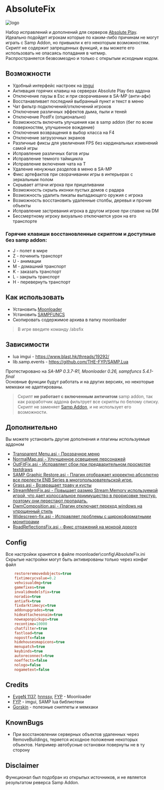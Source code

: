 # AbsoluteFix

![logo](https://github.com/ins1x/AbsoluteFix/raw/main/demo.png)

Набор исправлений и дополнений для серверов [Absolute Play](https://sa-mp.ru/).  
Идеально подойдет игрокам которые по каким-либо причинам не могут играть с Samp Addon, но привыкли к его некоторым возможностям.  
Скрипт не содержит запрещенных функций, и вы можете его использовать не опасаясь попадания в читмир.  
Распространяется безвозмездно и только с открытым исходным кодом.  

## Возможности
* Удобный интерфейс настроек на [imgui](https://www.blast.hk/threads/19292/)
* Активация горячих клавиш на серверах Absolute Play без аддона
* Отключение паузы в Esc и при сворачивании в SA-MP (анти-афк)
* Восстанавливает последний выбранный пункт и текст в меню
* Чат фильтр подключений/отключений игроков
* Отключение различных эффектов дыма, пыли и теней
* Отключение PostFx (опционально)
* Возможность включить улучшения как в samp addon (бег по всем поверхностям, улучшенное вождение)
* Отключения возвращения в выбор класса на F4
* Отключение загрузочных экранов
* Различные фиксы для увеличения FPS без кардинальных изменений самой игры
* Исправление различных багов игры 
* Исправление темного таймцикла
* Исправление включения чата на T
* Удаление ненужных разделов в меню в SA-MP
* Фикс артефактов при сворачивании игры в интерьерах с зеркальным полом
* Скрывает аттачи игрока при прицеливании
* Возможность скрыть иконки пустых домов с радара
* Возможность удалить пикапы выпадающего оружия с игрока
* Возможность восстановить удаленные столбы, деревья и прочие объекты
* Исправление застревания игрока в другом игроке при спавне на DM
* Бессмертному игроку визуально отключается урон на его транспорте

### Горячие клавиши восстановленные скриптом и доступные без samp addon:
* J - полет в мире
* Z - починить транспорт
* U - анимации
* M - домашний транспорт
* K - заказать транспорт
* L - закрыть транспорт
* H - перевернуть транспорт

## Как использовать
- Установить [Moonloader](https://www.blast.hk/threads/13305/)  
- Установить [SAMPFUNCS](https://www.blast.hk/threads/17/)  
- Скопировать содержимое архива в папку moonloader  

> В игре введите команду /absfix

## Зависимости
* lua imgui - https://www.blast.hk/threads/19292/
* lib.samp.events - https://github.com/THE-FYP/SAMP.Lua

Протестировано на *SA-MP 0.3.7-R1, Moonloader 0.26, sampfuncs 5.4.1-final*  
Основные функции будут работать и на других версиях, но некоторые мемхаки не адаптированы.

> Скрипт **не работает с включенным античитом** samp addon, так как разработчик аддона фильтрует все скрипты по белому списку. Скрипт не заменяет [Samp Addon](https://sa-mp.ru/sampaddon), и не использует его возможности. 

## Дополнительно
Вы можете установить другие дополнения и плагины используемые аддоном  

* [Transparent Menu.asi - Прозрачное меню](https://libertycity.ru/files/gta-san-andreas/96340-transparent-menu.html)
* [NormalMap.asi - Улучшенное освещение персонажей](https://www.blast.hk/threads/19173/)
* [OutFitFix.asi - Исправляет сбои при предварительном просмотре textdraws](https://gtaforums.com/topic/759412-relsa-fixes-for-normalmapweapons-outfit-and-shell/)
* [SAMP Graphic Restore.asi - Плагин отображает корректно абсолютно все прелести ENB Series в многопользовательской игре.](https://www.blast.hk/threads/25150/)
* [Grass.asi - Возвращает траву и кусты](https://libertycity.net/files/gta-san-andreas/96677-samp-grass.html)
* [StreamMemFix.asi - Повышает размер Stream Memory используемой игрой, что дает колоссальное приимущество в прорисовке текстур, поэтому они перестают пропадать.](https://libertycity.ru/files/gta-san-andreas/31883-sa-streammemfix-2.2.html)
* [DwmComposition.asi - Плагин отключает переход windows на упрощенный стиль](https://www.blast.hk/threads/13368/)
* [Widescreen-fix.asi - Исправляет проблемы с широкоформатными мониторами](https://gamemodding.com/ru/gta-san-andreas/others/45270-widescreen-fix.html)
* [RoadReflectionsFix.asi - Фикс отражений на мокрой дороге](https://www.gtagarage.com/mods/show.php?id=22398)

## Config
Все настройки хранятся в файле moonloader\config\AbsoluteFix.ini  
Скрытые настройки могут быть активированы только через конфиг файл
```INI
	restoreremovedobjects=true
	fixtimecycvalue=0.2
	vehvisualdmg=true
	gamefixes=true
	invalidmodelsfix=true
	noradio=true
	antiafk=true
	fixdarktimecyc=true
	addonupgrades=true
	hideattachesonaim=true
	noweaponpickups=true
	recontime=10000
	chatfilter=true
	fastload=true
	nopostfx=false
	hidehousesmapicons=true
	menupatch=true
	keybinds=true
	autoreconnect=true
	noeffects=false
	nologo=false
	nogametext=false
```

## Credits 
* [EvgeN 1137](https://www.blast.hk/members/1), [hnnssy](https://www.blast.hk/members/66797), [FYP](https://github.com/THE-FYP) - Moonloader  
* [FYP](https://github.com/THE-FYP) - imgui, SAMP lua библиотеки
* [Gorskin](https://vk.com/gorskinscripts) - полезные сниппеты и мемхаки

## KnownBugs
* При восстановлении серверных объектов удаленных через RemoveBuildings, теряется исходное положение некоторых объектов. Например автобусные остановки повернуты не в ту сторону

## Disclaimer
Функционал был подобран из открытых источников, и не является результатом реверса Samp Addon.